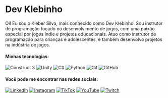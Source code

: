 # Dev Klebinho

Oi! Eu sou o Kleber Silva, mais conhecido como Dev Klebinho. Sou instrutor de programação focado no desenvolvimento de jogos, com uma paixão especial por jogos indie e projetos educacionais. Atuo como instrutor de programação para crianças e adolescentes, e também desenvolvo projetos na indústria de jogos. 

#### Minhas tecnologias:

![Construct 3](https://img.shields.io/badge/Construct%203-EE1922?style=for-the-badge&logo=construct-3&logoColor=white)
![Unity](https://img.shields.io/badge/Unity-000000?style=for-the-badge&logo=unity&logoColor=white)
![C#](https://img.shields.io/badge/C%23-239120?style=for-the-badge&logo=c-sharp&logoColor=white)
![Python](https://img.shields.io/badge/Python-3776AB?style=for-the-badge&logo=python&logoColor=white)
![Git](https://img.shields.io/badge/Git-F05032?style=for-the-badge&logo=git&logoColor=white)
![GitHub](https://img.shields.io/badge/GitHub-181717?style=for-the-badge&logo=github&logoColor=white)


#### Você pode me encontrar nas redes sociais:

[![LinkedIn](https://img.shields.io/badge/LinkedIn-0077B5?style=for-the-badge&logo=linkedin&logoColor=white)](https://www.linkedin.com/in/devklebinho)
[![Instagram](https://img.shields.io/badge/Instagram-E4405F?style=for-the-badge&logo=instagram&logoColor=white)](https://www.instagram.com/devklebinho)
[![TikTok](https://img.shields.io/badge/TikTok-000000?style=for-the-badge&logo=tiktok&logoColor=white)](https://www.tiktok.com/@devklebinho)
[![YouTube](https://img.shields.io/badge/YouTube-FF0000?style=for-the-badge&logo=youtube&logoColor=white)](https://www.youtube.com/@devklebinho)
[![Twitch](https://img.shields.io/badge/Twitch-9146FF?style=for-the-badge&logo=twitch&logoColor=white)](https://www.twitch.tv/devklebinho)
